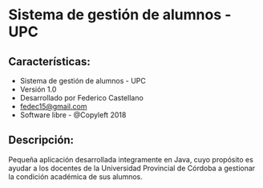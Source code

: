 # Sistema de gestión de alumnos - UPC
## Características:

* Sistema de gestión de alumnos - UPC
* Versión 1.0 
* Desarrollado por Federico Castellano 
* fedec15@gmail.com 
* Software libre - @Copyleft 2018

## Descripción:
Pequeña aplicación desarrollada integramente en Java, cuyo propósito es ayudar a los
docentes de la Universidad Provincial de Córdoba a gestionar la condición académica de
sus alumnos. 
